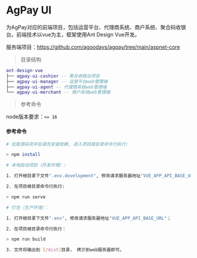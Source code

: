 # AgPay UI
为AgPay对应的前端项目，包括运营平台、代理商系统、商户系统、聚合码收银台。前端技术以vue为主，框架使用Ant Design Vue开发。

服务端项目：https://github.com/agoodays/agpay/tree/main/aspnet-core

> 目录结构

```lua
ant-design-vue
├── agpay-ui-cashier -- 聚合收银台项目
├── agpay-ui-manager -- 运营平台web管理端
├── agpay-ui-agent -- 代理商系统web管理端
└── agpay-ui-merchant -- 商户系统web管理端
```
> 参考命令

node版本要求：`<= 16 `

#### 参考命令

``` bash
# 拉取源码完毕后请先安装依赖, 进入项目根目录命令行执行:

> npm install

# 本地启动项目（开发环境）:

1. 打开根目录下文件".env.development", 修改请求服务器地址"VUE_APP_API_BASE_URL"；

2. 在项目根目录命令行执行:

> npm run serve

# 打包（生产环境）：

1. 打开根目录下文件".env", 修改请求服务器地址"VUE_APP_API_BASE_URL"；

2. 在项目根目录命令行执行：

> npm run build

3. 文件将输出到 [/dist]目录， 拷贝到web服务器即可。
```